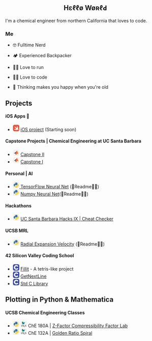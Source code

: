 ## <div align="center"> Hεℓℓø WøʀℓԀ
I'm a chemical engineer from northern California that loves to code. 

### Me  
  
- 🤓 Fulltime Nerd

- 🏕️ Experienced Backpacker
  
- 🏃‍♂️ Love to run

- 👨‍💻 Love to code

- 🧠 Thinking makes you happy when you're old
  
## Projects

#### iOS Apps 📱
 - <img src="./icons/Swift.svg" width="20"> [iOS project]() (Starting soon) 

#### Capstone Projects | Chemical Engineering at UC Santa Barbara 
 - <img src="./icons/Matlab-Light.svg" width="20"> [Capstone II](https://github.com/wesleyZero/capstone_II/tree/main) 
 - <img src="./icons/Matlab-Light.svg" width="20"> [Capstone I](https://github.com/wesleyZero/ChE_Capstone/blob/newBranch/README.md) 

#### Personal | AI
- [<img src="./icons/Python-Light.svg" width="20"> TensorFlow Neural Net](https://github.com/wesleyZero/tensorflow_neural_net) (🚧Readme👷‍♂️) 
- <img src="./icons/Python-Light.svg" width="20"> [Numpy Neural Net](https://github.com/wesleyZero/numpy_neural_net)(🚧Readme👷‍♂️) 

#### Hackathons
- <img src="./icons/Python-Light.svg" width="20"> [UC Santa Barbara Hacks IX | Cheat Checker](https://github.com/wesleyZero/ucsb_hacks_ix) 

#### UCSB MRL
- <img src="./icons/Python-Light.svg" width="20"> [Radial Expansion Velocity](https://github.com/wesleyZero/Radial_Expansion_Velocity_UCSB-MRL) (🚧Readme👷‍♂️)

#### 42 Silicon Valley Coding School
- <img src="./icons/C.svg" width="20"> [Fillit](https://github.com/wesleyZero/fillit_42SiliconValley) - A tetris-like project
- <img src="./icons/C.svg" width="20"> [GetNextLine](https://github.com/wesleyZero/Get_Next_Line_42SiliconValley) 
- <img src="./icons/C.svg" width="20"> [Std C Library](https://github.com/wesleyZero/Std_C_Library_42SiliconValley) 

## Plotting in Python & Mathematica 
#### UCSB Chemical Engineering Classes
- <img src="./icons/Python-Light.svg" width="20"> <img src="./icons/LaTeX-Light.svg" width="20"> ChE 180A | [Z-Factor Compressibility Factor Lab](https://github.com/wesleyZero/Z_Factors_UCSB-ChE) 
- <img src="./icons/Python-Light.svg" width="20"> <img src="./icons/LaTeX-Light.svg" width="20"> ChE 132A | [Golden Ratio Spiral](https://github.com/wesleyZero/GoldenRatio_Mathematica_UCSB-ChE)



